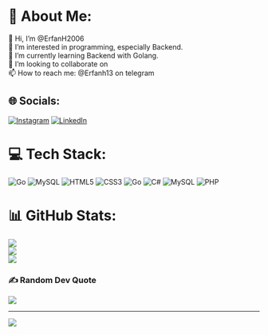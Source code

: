 # 💫 About Me:
👋 Hi, I’m @ErfanH2006<br>👀 I’m interested in programming, especially Backend.<br>🌱 I’m currently learning Backend with Golang.<br>💞️ I’m looking to collaborate on<br>📫 How to reach me: @Erfanh13 on telegram


## 🌐 Socials:
[![Instagram](https://img.shields.io/badge/Instagram-%23E4405F.svg?logo=Instagram&logoColor=white)](https://instagram.com/im_erf2006) [![LinkedIn](https://img.shields.io/badge/LinkedIn-%230077B5.svg?logo=linkedin&logoColor=white)](https://linkedin.com/in/Erfan-Habibi) 

# 💻 Tech Stack:
![Go](https://img.shields.io/badge/go-%2300ADD8.svg?style=for-the-badge&logo=go&logoColor=white) ![MySQL](https://img.shields.io/badge/mysql-4479A1.svg?style=for-the-badge&logo=mysql&logoColor=white) ![HTML5](https://img.shields.io/badge/html5-%23E34F26.svg?style=for-the-badge&logo=html5&logoColor=white) ![CSS3](https://img.shields.io/badge/css3-%231572B6.svg?style=for-the-badge&logo=css3&logoColor=white) ![Go](https://img.shields.io/badge/go-%2300ADD8.svg?style=for-the-badge&logo=go&logoColor=white) ![C#](https://img.shields.io/badge/c%23-%23239120.svg?style=for-the-badge&logo=csharp&logoColor=white) ![MySQL](https://img.shields.io/badge/mysql-4479A1.svg?style=for-the-badge&logo=mysql&logoColor=white) ![PHP](https://img.shields.io/badge/php-%23777BB4.svg?style=for-the-badge&logo=php&logoColor=white)
# 📊 GitHub Stats:
![](https://github-readme-stats.vercel.app/api?username=ErfanH2006&theme=dark&hide_border=false&include_all_commits=true&count_private=true)<br/>
![](https://github-readme-streak-stats.herokuapp.com/?user=ErfanH2006&theme=dark&hide_border=false)<br/>
![](https://github-readme-stats.vercel.app/api/top-langs/?username=ErfanH2006&theme=dark&hide_border=false&include_all_commits=true&count_private=true&layout=compact)

### ✍️ Random Dev Quote
![](https://quotes-github-readme.vercel.app/api?type=horizontal&theme=radical)

---
[![](https://visitcount.itsvg.in/api?id=ErfanH2006&icon=5&color=0)](https://visitcount.itsvg.in)

<!-- Proudly created with GPRM ( https://gprm.itsvg.in ) -->

